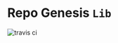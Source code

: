 # Repo Genesis `Lib`

![travis ci](https://travis-ci.org/servexyz/repo-genesis-lib.svg?branch=master)

